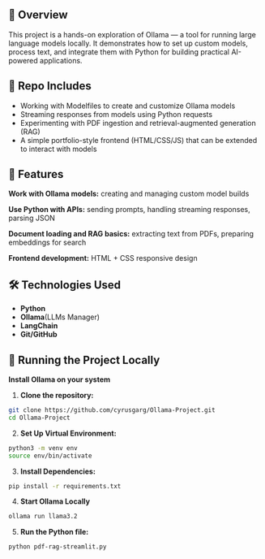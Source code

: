 ## 📌 Overview
This project is a hands-on exploration of Ollama — a tool for running large language models locally. It demonstrates how to set up custom models, process text, and integrate them with Python for building practical AI-powered applications.

## 📌 Repo Includes
- Working with Modelfiles to create and customize Ollama models
- Streaming responses from models using Python requests
- Experimenting with PDF ingestion and retrieval-augmented generation (RAG)
- A simple portfolio-style frontend (HTML/CSS/JS) that can be extended to interact with models

## 🚀 Features
**Work with Ollama models:** creating and managing custom model builds

**Use Python with APIs:** sending prompts, handling streaming responses, parsing JSON

**Document loading and RAG basics:** extracting text from PDFs, preparing embeddings for search

**Frontend development:** HTML + CSS responsive design

## 🛠️ Technologies Used
- **Python**
- **Ollama**(LLMs Manager)
- **LangChain**
- **Git/GitHub**

## 🧪 Running the Project Locally
**Install Ollama on your system**
1. **Clone the repository:**
```bash
git clone https://github.com/cyrusgarg/Ollama-Project.git
cd Ollama-Project
```
2. **Set Up Virtual Environment:**

```bash
python3 -m venv env
source env/bin/activate
```
3. **Install Dependencies:**

```bash
pip install -r requirements.txt
```
4. **Start Ollama Locally**

```bash
ollama run llama3.2
```
5. **Run the Python file:**

```bash
python pdf-rag-streamlit.py
```

